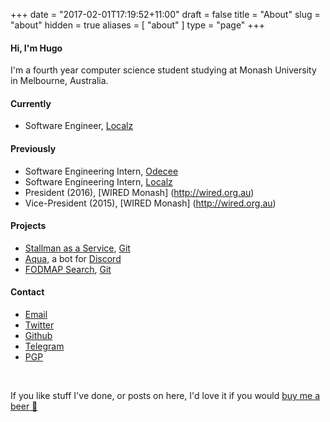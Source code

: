 +++
date = "2017-02-01T17:19:52+11:00"
draft = false
title = "About"
slug = "about"
hidden = true
aliases = [
	"about"
]
type = "page"
+++

#### Hi, I'm Hugo
I'm a fourth year computer science student studying at Monash University in Melbourne, Australia.

#### Currently
* Software Engineer, [Localz](http://localz.co)

#### Previously
* Software Engineering Intern, [Odecee](http://odecee.com.au)
* Software Engineering Intern, [Localz](http://localz.co)
* President (2016), [WIRED Monash] (http://wired.org.au)
* Vice-President (2015), [WIRED Monash] (http://wired.org.au)

#### Projects
* [Stallman as a Service](https://rms.now.sh/), [Git](https://git.hu.md/hugo/stallman)
* [Aqua](http://aqua.bots.ovh/), a bot for [Discord](http://discordapp.com)
* [FODMAP Search](https://fodmap.now.sh), [Git](https://github.com/hugomd/fodmap-react)

#### Contact
<ul>
	<li><a href="mailto:11111h1e1l1l1o1@h1u11.1m1d1" onmouseover="this.href=this.href.replace(/1/g, '')">Email</a></li>
	<li><a href="http://twitter.com/hugojmd">Twitter</a></li>
	<li><a href="http://github.com/hugomd">Github</a></li>
	<li><a href="http://telegram.me/hugomd">Telegram</a></li>
	<li><a href="http://keybase.io/hugomd">PGP</a></li>
</ul><br />

If you like stuff I've done, or posts on here, I'd love it if you would [buy me a beer 🍺](https://paypal.me/hugo/5)

<!--Test-->
